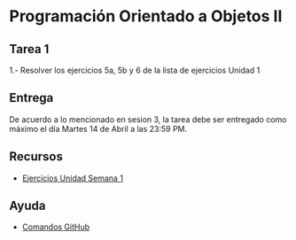 # Programación Orientado a Objetos II

## Tarea 1

1.- Resolver los ejercicios 5a, 5b y 6 de la lista de ejercicios Unidad 1


## Entrega
De acuerdo a lo mencionado en sesion 3, la tarea debe ser entregado
como máximo el día Martes 14 de Abril a las 23:59 PM.


Recursos
--
*   [Ejercicios Unidad Semana 1](recursos/Unidad_1_Semana_1_Exercise.pdf)


Ayuda
--
*   [Comandos GitHub](recursos/git-cheat-sheet-education.pdf)
